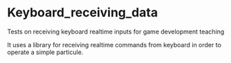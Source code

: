 # Keyboard_receiving_data
Tests on receiving keyboard realtime inputs for game development teaching

It uses a library for receiving realtime commands from keyboard in order to operate a simple particule.
